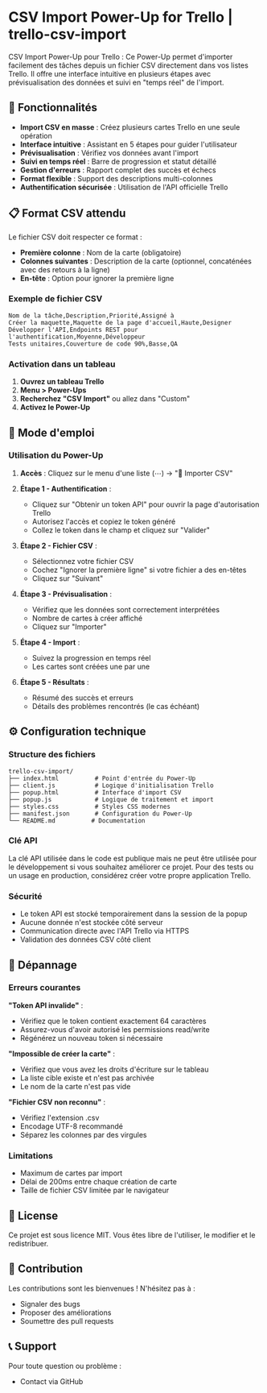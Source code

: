 # CSV Import Power-Up for Trello | trello-csv-import
CSV Import Power-Up pour Trello : Ce Power-Up permet d'importer facilement des tâches depuis un fichier CSV directement dans vos listes Trello. Il offre une interface intuitive en plusieurs étapes avec prévisualisation des données et suivi en "temps réel" de l'import.

## 🚀 Fonctionnalités

- **Import CSV en masse** : Créez plusieurs cartes Trello en une seule opération
- **Interface intuitive** : Assistant en 5 étapes pour guider l'utilisateur
- **Prévisualisation** : Vérifiez vos données avant l'import
- **Suivi en temps réel** : Barre de progression et statut détaillé
- **Gestion d'erreurs** : Rapport complet des succès et échecs
- **Format flexible** : Support des descriptions multi-colonnes
- **Authentification sécurisée** : Utilisation de l'API officielle Trello

## 📋 Format CSV attendu

Le fichier CSV doit respecter ce format :
- **Première colonne** : Nom de la carte (obligatoire)
- **Colonnes suivantes** : Description de la carte (optionnel, concaténées avec des retours à la ligne)
- **En-tête** : Option pour ignorer la première ligne

### Exemple de fichier CSV

```csv
Nom de la tâche,Description,Priorité,Assigné à
Créer la maquette,Maquette de la page d'accueil,Haute,Designer
Développer l'API,Endpoints REST pour l'authentification,Moyenne,Développeur
Tests unitaires,Couverture de code 90%,Basse,QA
```

### Activation dans un tableau

1. **Ouvrez un tableau Trello**
2. **Menu > Power-Ups**
3. **Recherchez "CSV Import"** ou allez dans "Custom"
4. **Activez le Power-Up**

## 📖 Mode d'emploi

### Utilisation du Power-Up

1. **Accès** : Cliquez sur le menu d'une liste (⋯) → "📄 Importer CSV"

2. **Étape 1 - Authentification** :
   - Cliquez sur "Obtenir un token API" pour ouvrir la page d'autorisation Trello
   - Autorisez l'accès et copiez le token généré
   - Collez le token dans le champ et cliquez sur "Valider"

3. **Étape 2 - Fichier CSV** :
   - Sélectionnez votre fichier CSV
   - Cochez "Ignorer la première ligne" si votre fichier a des en-têtes
   - Cliquez sur "Suivant"

4. **Étape 3 - Prévisualisation** :
   - Vérifiez que les données sont correctement interprétées
   - Nombre de cartes à créer affiché
   - Cliquez sur "Importer"

5. **Étape 4 - Import** :
   - Suivez la progression en temps réel
   - Les cartes sont créées une par une

6. **Étape 5 - Résultats** :
   - Résumé des succès et erreurs
   - Détails des problèmes rencontrés (le cas échéant)

## ⚙️ Configuration technique

### Structure des fichiers

```
trello-csv-import/
├── index.html          # Point d'entrée du Power-Up
├── client.js           # Logique d'initialisation Trello
├── popup.html          # Interface d'import CSV
├── popup.js            # Logique de traitement et import
├── styles.css          # Styles CSS modernes
├── manifest.json       # Configuration du Power-Up
└── README.md          # Documentation
```

### Clé API

La clé API utilisée dans le code est publique mais ne peut être utilisée pour le développement si vous souhaitez améliorer ce projet. Pour des tests ou un usage en production, considérez créer votre propre application Trello.

### Sécurité

- Le token API est stocké temporairement dans la session de la popup
- Aucune donnée n'est stockée côté serveur
- Communication directe avec l'API Trello via HTTPS
- Validation des données CSV côté client

## 🐛 Dépannage

### Erreurs courantes

**"Token API invalide"** :
- Vérifiez que le token contient exactement 64 caractères
- Assurez-vous d'avoir autorisé les permissions read/write
- Régénérez un nouveau token si nécessaire

**"Impossible de créer la carte"** :
- Vérifiez que vous avez les droits d'écriture sur le tableau
- La liste cible existe et n'est pas archivée
- Le nom de la carte n'est pas vide

**"Fichier CSV non reconnu"** :
- Vérifiez l'extension .csv
- Encodage UTF-8 recommandé
- Séparez les colonnes par des virgules

### Limitations

- Maximum de cartes par import
- Délai de 200ms entre chaque création de carte
- Taille de fichier CSV limitée par le navigateur

## 📝 License

Ce projet est sous licence MIT. Vous êtes libre de l'utiliser, le modifier et le redistribuer.

## 🤝 Contribution

Les contributions sont les bienvenues ! N'hésitez pas à :
- Signaler des bugs
- Proposer des améliorations
- Soumettre des pull requests

## 📞 Support

Pour toute question ou problème :
- Contact via GitHub